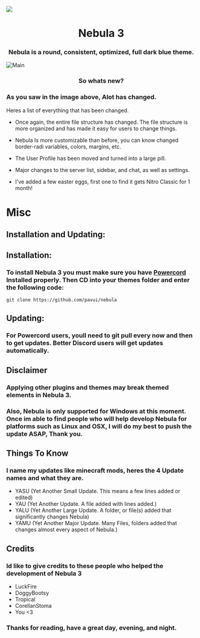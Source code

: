 ![](https://i.imgur.com/sYPNqok.png)

<h1 align=center> Nebula 3 </h1>
<h3 align=center> Nebula is a round, consistent, optimized, full dark blue theme. </h3>

![Main](https://i.imgur.com/1BHIE4Z.png)

<h3 align=center> So whats new?</h4>


### As you saw in the image above, Alot has changed.

Heres a list of everything that has been changed.

- Once again, the entire file structure has changed. The file structure is more organized and has made it easy for users to change things.

- Nebula Is more customizable than before, you can know changed border-radi variables, colors, margins, etc.

- The User Profile has been moved and turned into a large pill.

- Major changes to the server list, sidebar, and chat, as well as settings.

- I've added a few easter eggs, first one to find it gets Nitro Classic for 1 month!

# Misc
## Installation and Updating:

## Installation:
### To install Nebula 3 you must make sure you have [Powercord](https://powercord.dev) Installed properly. Then CD into your themes folder and enter the following code:

```
git clone https://github.com/pavui/nebula
```
## Updating:
### For Powercord users, youll need to git pull every now and then to get updates. Better Discord users will get updates automatically.

## Disclaimer
### Applying other plugins and themes may break themed elements in Nebula 3.


### Also, Nebula is only supported for Windows at this moment. Once im able to find people who will help develop Nebula for platforms such as Linux and OSX, I will do my best to push the update ASAP, Thank you. 

## Things To Know
### I name my updates like minecraft mods, heres the 4 Update names and what they are.
- YASU (Yet Another Small Update. This means a few lines added or edited)
- YAU (Yet Another Update. A file added with lines added.)
- YALU (Yet Another Large Update. A folder, or file(s) added that significantly changes Nebula)
- YAMU (Yet Another Major Update. Many Files, folders added that changes almost every aspect of Nebula.)

## Credits
### Id like to give credits to these people who helped the development of Nebula 3

- LuckFire
- DoggyBootsy
- Tropical 
- CorellanStoma
- You <3

 ### Thanks for reading, have a great day, evening, and night.